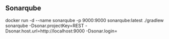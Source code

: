 ## Sonarqube

docker run -d --name sonarqube -p 9000:9000 sonarqube:latest
./gradlew sonarqube -Dsonar.projectKey=REST -Dsonar.host.url=http://localhost:9000 -Dsonar.login=
